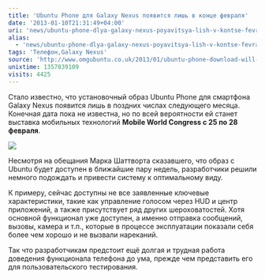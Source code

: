 ```yaml
---
title: 'Ubuntu Phone для Galaxy Nexus появится лишь в конце февраля'
date: '2013-01-10T21:31:49+04:00'
uri: 'news/ubuntu-phone-dlya-galaxy-nexus-poyavitsya-lish-v-kontse-fevralya'
alias: 
  - 'news/ubuntu-phone-dlya-galaxy-nexus-poyavitsya-lish-v-kontse-fevralya.html'
tags: 'Телефон,Galaxy Nexus'
source: 'http://www.omgubuntu.co.uk/2013/01/ubuntu-phone-download-will-be-ready-late-february'
unixtime: 1357839109
visits: 4425
---
```

Стало известно, что установочный образ Ubuntu Phone для смартфона Galaxy Nexus появится лишь в поздних числах следующего месяца. Конечная дата пока не известна, но по всей вероятности ей станет выставка мобильных технологий **Mobile World Congress с 25 по 28 февраля**.

[![](img/2013/01/10/21-00/phone-8367189489-o.jpg)](img/2013/01/10/21-00/phone-8367189489-o.jpg)

Несмотря на обещания Марка Шаттворта сказавшего, что образ с Ubuntu будет доступен в ближайшие пару недель, разработчики решили немного подождать и привести систему к оптимальному виду.

К примеру, сейчас доступны не все заявленные ключевые характеристики, такие как управление голосом через HUD и центр приложений, а также присутствует ряд других шероховатостей. Хотя основной функционал уже доступен, а именно отправка сообщений, вызовы, камера и т.п., которые в процессе эксплуатации показали себя более чем хорошо и не вызвали нареканий.

Так что разработчикам предстоит ещё долгая и трудная работа доведения функционала телефона до ума, прежде чем представить его для пользовательского тестирования.

